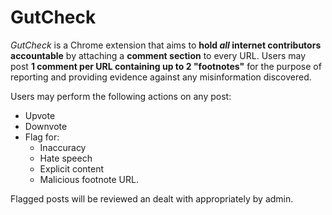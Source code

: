# GutCheck

*GutCheck* is a Chrome extension that aims to **hold *all* internet contributors accountable** by attaching a **comment section** to every URL. Users may post **1 comment per URL containing up to 2 "footnotes"** for the purpose of reporting and providing evidence against any misinformation discovered.

Users may perform the following actions on any post:
- Upvote
- Downvote
- Flag for:
  - Inaccuracy
  - Hate speech
  - Explicit content
  - Malicious footnote URL.

Flagged posts will be reviewed an dealt with appropriately by admin.
